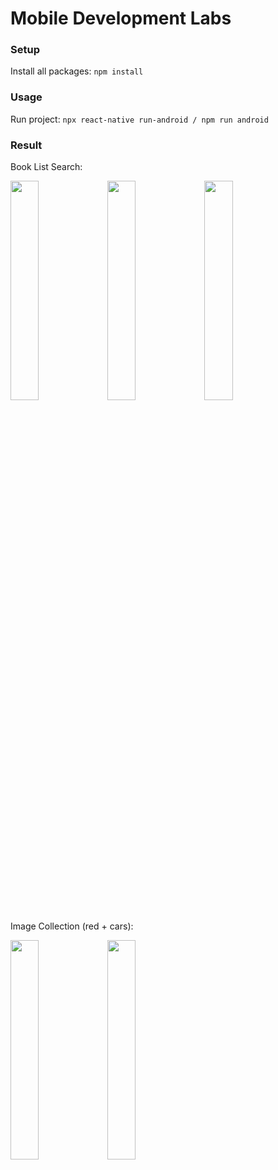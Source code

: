# Mobile Development Labs

### Setup

Install all packages:
`npm install`

### Usage

Run project:
`npx react-native run-android / npm run android`

### Result

Book List Search:

<img src="https://i.imgur.com/7g7Mtc1.png" width="30%"> <img src="https://i.imgur.com/ohxUMJU.png" width="30%"> <img src="https://i.imgur.com/eAS6kx7.png" width="30%">

Image Collection (red + cars):

<img src="https://i.imgur.com/QJ03QH6.png" width="30%"> <img src="https://i.imgur.com/yNV22Bt.png" width="30%">
